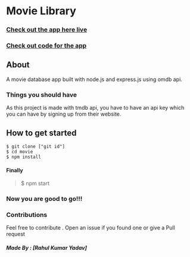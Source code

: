 # Movie Library

### [Check out the app here live](https://mirage-juvenile-morning.glitch.me/)

### [Check out code for the app](https://github.com/rahulkumaryadav77/movie)

## About

A movie database app built with node.js and express.js using omdb api.

### Things you should have

As this project is made with tmdb api, you have to have an api key which you can have by signing up from their website.

## How to get started

```
$ git clone ["git id"]
$ cd movie
$ npm install

```


#### Finally

> $ npm start

### Now you are good to go!!!

### Contributions

Feel free to contribute . Open an issue if you found one or give a Pull request

##### Made By : [Rahul Kumar Yadav]
